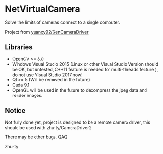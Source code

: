 # NetVirtualCamera
Solve the limits of cameras connect to a single computer.

Project from [yuanxy92/GenCameraDriver](https://github.com/yuanxy92/GenCameraDriver)
## Libraries
- OpenCV >= 3.0
- Windows Visual Studio 2015 (Linux or other Visual Studio Version should be OK, but untested, C++11 feature is needed for multi-threads feature ), do not use Visual Studio 2017 now!
- Qt >= 5 (Will be removed in the future)
- Cuda 9.1
- OpenGL will be used in the future to decompress the jpeg data and render images.

## Notice
Not fully done yet, project is designed to be a remote camera driver, this shoule be used with zhu-ty/CameraDriver2

There may be other bugs. QAQ

zhu-ty

``` cmake .. -G "Visual Studio 14 2015 Win64"
